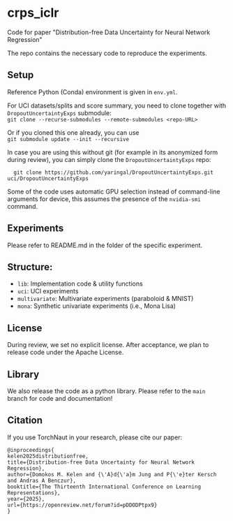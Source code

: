 # crps_iclr

Code for paper "Distribution-free Data Uncertainty for Neural Network Regression"

The repo contains the necessary code to reproduce the experiments.

## Setup

Reference Python (Conda) environment is given in `env.yml`.

For UCI datasets/splits and score summary, you need to clone together with `DropoutUncertaintyExps` submodule:  
```git clone --recurse-submodules --remote-submodules <repo-URL>```

Or if you cloned this one already, you can use  
```git submodule update --init --recursive```

In case you are using this without git (for example in its anonymized form during review), you can simply clone the `DropoutUncertaintyExps` repo:
```
  git clone https://github.com/yaringal/DropoutUncertaintyExps.git uci/DropoutUncertaintyExps
```
Some of the code uses automatic GPU selection instead of command-line arguments for device, this assumes the presence of the `nvidia-smi` command.

## Experiments

Please refer to README.md in the folder of the specific experiment.

## Structure:

- `lib`: Implementation code & utility functions
- `uci`: UCI experiments
- `multivariate`: Multivariate experiments (paraboloid & MNIST)
- `mona`: Synthetic univariate experiments (i.e., Mona Lisa)

## License

During review, we set no explicit license. After acceptance, we plan to release code under the Apache License.

## Library

We also release the code as a python library. Please refer to the `main` branch for code and documentation!

## Citation

If you use TorchNaut in your research, please cite our paper:  
```
@inproceedings{
kelen2025distributionfree,
title={Distribution-free Data Uncertainty for Neural Network Regression},
author={Domokos M. Kelen and {\'A}d{\'a}m Jung and P{\'e}ter Kersch and Andras A Benczur},
booktitle={The Thirteenth International Conference on Learning Representations},
year={2025},
url={https://openreview.net/forum?id=pDDODPtpx9}
}
```
